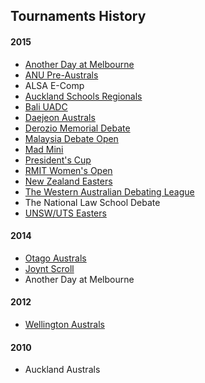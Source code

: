 ## Tournaments History

#### 2015

- [Another Day at Melbourne](http://mudstab.herokuapp.com)
- [ANU Pre-Australs](http://anupreaust2015.herokuapp.com)
- ALSA E-Comp
- [Auckland Schools Regionals](http://aucklandregionals2015.herokuapp.com)
- [Bali UADC](http://tabs.altairtechlab.com/baliuadc2015/t/baliuadc/index.html)
- [Daejeon Australs](http://tab.australasians2015.org)
- [Derozio Memorial Debate](http://dmd2015.herokuapp.com)
- [Malaysia Debate Open](http://tabs.altairtechlab.com/malaysiadebateopen2015/)
- [Mad Mini](http://tabs.monashdebaters.com/t/mad-mini-2015/)
- [President's Cup](http://tabs.monashdebaters.com/t/presidents-cup-2015/)
- [RMIT Women's Open](http://radtabs.herokuapp.com)
- [New Zealand Easters](https://nzeasters2015.herokuapp.com)
- [The Western Australian Debating League](http://draw.wadl.org)
- The National Law School Debate
- [UNSW/UTS Easters](https://aueasters2015.herokuapp.com)

#### 2014

- [Otago Australs](http://australs2014.herokuapp.com)
- [Joynt Scroll](http://joyntscroll2014.herokuapp.com)
- Another Day at Melbourne

#### 2012

- [Wellington Australs](http://australs2012tab.herokuapp.com)

#### 2010

- Auckland Australs
